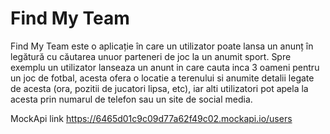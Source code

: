 # Find My Team
 Find My Team este o aplicație în care un utilizator poate lansa un anunț în legătură cu căutarea unuor parteneri de joc  la un anumit sport. Spre exemplu un utilizator lanseaza un  anunt in care cauta inca 3 oameni pentru un joc de fotbal, acesta  ofera o locatie a terenului si anumite detalii legate de acesta (ora, pozitii de jucatori lipsa, etc), iar alti utilizatori pot apela la acesta prin numarul de telefon sau un site de social media.

MockApi link https://6465d01c9c09d77a62f49c02.mockapi.io/users
